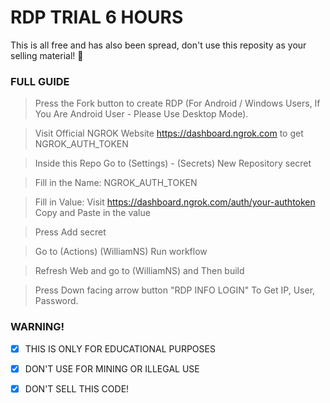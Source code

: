 # RDP TRIAL 6 HOURS

This is all free and has also been spread, don't use this reposity as your selling material! 🤣

### FULL GUIDE

> Press the Fork button to create RDP (For Android / Windows Users, If You Are Android User - Please Use Desktop Mode).

> Visit Official NGROK Website https://dashboard.ngrok.com to get NGROK_AUTH_TOKEN

> Inside this Repo Go to (Settings) - (Secrets) New Repository secret

> Fill in the Name: NGROK_AUTH_TOKEN

> Fill in Value: Visit https://dashboard.ngrok.com/auth/your-authtoken Copy and Paste in the value

> Press Add secret 

> Go to (Actions) (WilliamNS) Run workflow

> Refresh Web and go to (WilliamNS) and Then build

> Press Down facing arrow button "RDP INFO LOGIN" To Get IP, User, Password.

### WARNING!

- [x] THIS IS ONLY FOR EDUCATIONAL PURPOSES

- [x] DON'T USE FOR MINING OR ILLEGAL USE

- [x] DON'T SELL THIS CODE!
